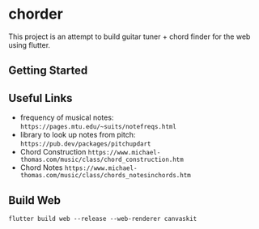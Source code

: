 # chorder

This project is an attempt to build guitar tuner + chord finder for the web using flutter.

## Getting Started




## Useful Links
- frequency of musical notes: `https://pages.mtu.edu/~suits/notefreqs.html`
- library to look up notes from pitch: `https://pub.dev/packages/pitchupdart`
- Chord Construction `https://www.michael-thomas.com/music/class/chord_construction.htm`
- Chord Notes `https://www.michael-thomas.com/music/class/chords_notesinchords.htm`


## Build Web
`flutter build web --release --web-renderer canvaskit`
